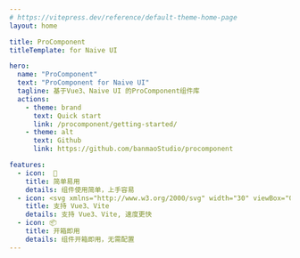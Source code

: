 ```yaml
---
# https://vitepress.dev/reference/default-theme-home-page
layout: home

title: ProComponent
titleTemplate: for Naive UI

hero:
  name: "ProComponent"
  text: "ProComponent for Naive UI"
  tagline: 基于Vue3、Naive UI 的ProComponent组件库
  actions:
    - theme: brand
      text: Quick start
      link: /procomponent/getting-started/
    - theme: alt
      text: Github
      link: https://github.com/banmaoStudio/procomponent

features:
  - icon:  🚀
    title: 简单易用
    details: 组件使用简单，上手容易
  - icon: <svg xmlns="http://www.w3.org/2000/svg" width="30" viewBox="0 0 256 220.8"><path fill="#41B883" d="M204.8 0H256L128 220.8 0 0h97.92L128 51.2 157.44 0h47.36Z"/><path fill="#41B883" d="m0 0 128 220.8L256 0h-51.2L128 132.48 50.56 0H0Z"/><path fill="#35495E" d="M50.56 0 128 133.12 204.8 0h-47.36L128 51.2 97.92 0H50.56Z"/></svg>
    title: 支持 Vue3、Vite
    details: 支持 Vue3、Vite, 速度更快
  - icon: 📦
    title: 开箱即用
    details: 组件开箱即用，无需配置
---
```

